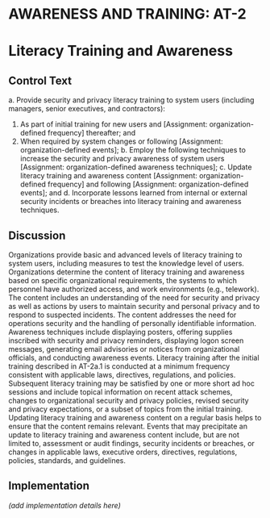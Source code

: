 # AWARENESS AND TRAINING: AT-2
# Literacy Training and Awareness

## Control Text


a. Provide security and privacy literacy training to system users (including managers, senior executives, and contractors):

1. As part of initial training for new users and [Assignment: organization-defined frequency] thereafter; and
2. When required by system changes or following [Assignment: organization-defined events];
b. Employ the following techniques to increase the security and privacy awareness of system users [Assignment: organization-defined awareness techniques];
c. Update literacy training and awareness content [Assignment: organization-defined frequency] and following [Assignment: organization-defined events]; and
d. Incorporate lessons learned from internal or external security incidents or breaches into literacy training and awareness techniques.

## Discussion

Organizations provide basic and advanced levels of literacy training to system users, including measures to test the knowledge level of users. Organizations determine the content of literacy training and awareness based on specific organizational requirements, the systems to which personnel have authorized access, and work environments (e.g., telework). The content includes an understanding of the need for security and privacy as well as actions by users to maintain security and personal privacy and to respond to suspected incidents. The content addresses the need for operations security and the handling of personally identifiable information.
Awareness techniques include displaying posters, offering supplies inscribed with security and privacy reminders, displaying logon screen messages, generating email advisories or notices from organizational officials, and conducting awareness events. Literacy training after the initial training described in AT-2a.1 is conducted at a minimum frequency consistent with applicable laws, directives, regulations, and policies. Subsequent literacy training may be satisfied by one or more short ad hoc sessions and include topical information on recent attack schemes, changes to organizational security and privacy policies, revised security and privacy expectations, or a subset of topics from the initial training. Updating literacy training and awareness content on a regular basis helps to ensure that the content remains relevant. Events that may precipitate an update to literacy training and awareness content include, but are not limited to, assessment or audit findings, security incidents or breaches, or changes in applicable laws, executive orders, directives, regulations, policies, standards, and guidelines.

## Implementation

_(add implementation details here)_